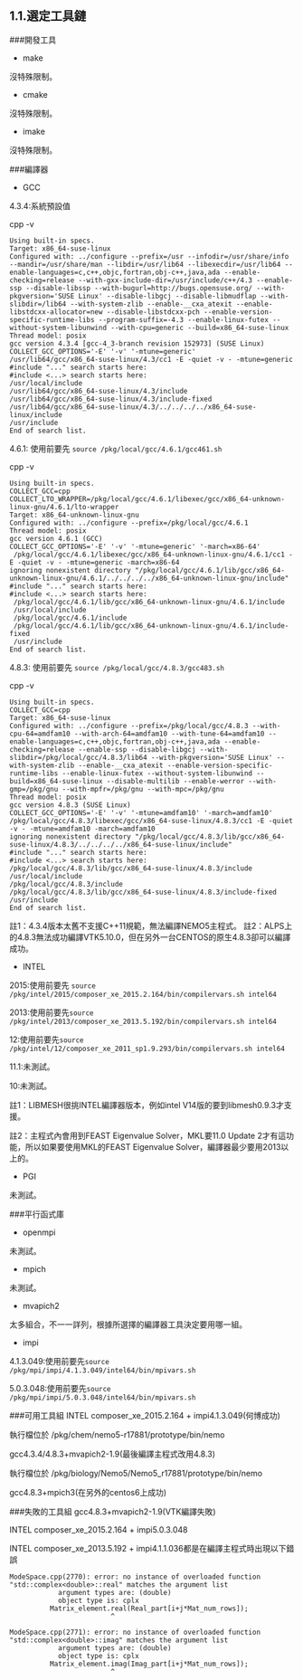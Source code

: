 ## 1.1.選定工具鏈
###開發工具
* make

 沒特殊限制。
* cmake

 沒特殊限制。
* imake

 沒特殊限制。

###編譯器
* GCC

 4.3.4:系統預設值

 cpp -v
 ```
Using built-in specs.
Target: x86_64-suse-linux
Configured with: ../configure --prefix=/usr --infodir=/usr/share/info --mandir=/usr/share/man --libdir=/usr/lib64 --libexecdir=/usr/lib64 --enable-languages=c,c++,objc,fortran,obj-c++,java,ada --enable-checking=release --with-gxx-include-dir=/usr/include/c++/4.3 --enable-ssp --disable-libssp --with-bugurl=http://bugs.opensuse.org/ --with-pkgversion='SUSE Linux' --disable-libgcj --disable-libmudflap --with-slibdir=/lib64 --with-system-zlib --enable-__cxa_atexit --enable-libstdcxx-allocator=new --disable-libstdcxx-pch --enable-version-specific-runtime-libs --program-suffix=-4.3 --enable-linux-futex --without-system-libunwind --with-cpu=generic --build=x86_64-suse-linux
Thread model: posix
gcc version 4.3.4 [gcc-4_3-branch revision 152973] (SUSE Linux)
COLLECT_GCC_OPTIONS='-E' '-v' '-mtune=generic'
 /usr/lib64/gcc/x86_64-suse-linux/4.3/cc1 -E -quiet -v - -mtune=generic
#include "..." search starts here:
#include <...> search starts here:
 /usr/local/include
 /usr/lib64/gcc/x86_64-suse-linux/4.3/include
 /usr/lib64/gcc/x86_64-suse-linux/4.3/include-fixed
 /usr/lib64/gcc/x86_64-suse-linux/4.3/../../../../x86_64-suse-linux/include
 /usr/include
End of search list.
 ```
 4.6.1: 使用前要先 ```source /pkg/local/gcc/4.6.1/gcc461.sh```

 cpp -v
```
Using built-in specs.
COLLECT_GCC=cpp
COLLECT_LTO_WRAPPER=/pkg/local/gcc/4.6.1/libexec/gcc/x86_64-unknown-linux-gnu/4.6.1/lto-wrapper
Target: x86_64-unknown-linux-gnu
Configured with: ../configure --prefix=/pkg/local/gcc/4.6.1
Thread model: posix
gcc version 4.6.1 (GCC)
COLLECT_GCC_OPTIONS='-E' '-v' '-mtune=generic' '-march=x86-64'
 /pkg/local/gcc/4.6.1/libexec/gcc/x86_64-unknown-linux-gnu/4.6.1/cc1 -E -quiet -v - -mtune=generic -march=x86-64
ignoring nonexistent directory "/pkg/local/gcc/4.6.1/lib/gcc/x86_64-unknown-linux-gnu/4.6.1/../../../../x86_64-unknown-linux-gnu/include"
#include "..." search starts here:
#include <...> search starts here:
 /pkg/local/gcc/4.6.1/lib/gcc/x86_64-unknown-linux-gnu/4.6.1/include
 /usr/local/include
 /pkg/local/gcc/4.6.1/include
 /pkg/local/gcc/4.6.1/lib/gcc/x86_64-unknown-linux-gnu/4.6.1/include-fixed
 /usr/include
End of search list.
```
 4.8.3: 使用前要先 ```source /pkg/local/gcc/4.8.3/gcc483.sh```

 cpp -v
 ```
 Using built-in specs.
COLLECT_GCC=cpp
Target: x86_64-suse-linux
Configured with: ../configure --prefix=/pkg/local/gcc/4.8.3 --with-cpu-64=amdfam10 --with-arch-64=amdfam10 --with-tune-64=amdfam10 --enable-languages=c,c++,objc,fortran,obj-c++,java,ada --enable-checking=release --enable-ssp --disable-libgcj --with-slibdir=/pkg/local/gcc/4.8.3/lib64 --with-pkgversion='SUSE Linux' --with-system-zlib --enable-__cxa_atexit --enable-version-specific-runtime-libs --enable-linux-futex --without-system-libunwind --build=x86_64-suse-linux --disable-multilib --enable-werror --with-gmp=/pkg/gnu --with-mpfr=/pkg/gnu --with-mpc=/pkg/gnu
Thread model: posix
gcc version 4.8.3 (SUSE Linux)
COLLECT_GCC_OPTIONS='-E' '-v' '-mtune=amdfam10' '-march=amdfam10'
 /pkg/local/gcc/4.8.3/libexec/gcc/x86_64-suse-linux/4.8.3/cc1 -E -quiet -v - -mtune=amdfam10 -march=amdfam10
ignoring nonexistent directory "/pkg/local/gcc/4.8.3/lib/gcc/x86_64-suse-linux/4.8.3/../../../../x86_64-suse-linux/include"
#include "..." search starts here:
#include <...> search starts here:
 /pkg/local/gcc/4.8.3/lib/gcc/x86_64-suse-linux/4.8.3/include
 /usr/local/include
 /pkg/local/gcc/4.8.3/include
 /pkg/local/gcc/4.8.3/lib/gcc/x86_64-suse-linux/4.8.3/include-fixed
 /usr/include
End of search list.
 ```
註1：4.3.4版本太舊不支援C++11規範，無法編譯NEMO5主程式。
註2：ALPS上的4.8.3無法成功編譯VTK5.10.0，但在另外一台CENTOS的原生4.8.3卻可以編譯成功。
* INTEL

 2015:使用前要先 ```source /pkg/intel/2015/composer_xe_2015.2.164/bin/compilervars.sh intel64```

 2013:使用前要先```source /pkg/intel/2013/composer_xe_2013.5.192/bin/compilervars.sh intel64```

 12:使用前要先```source /pkg/intel/12/composer_xe_2011_sp1.9.293/bin/compilervars.sh intel64```

 11.1:未測試。

 10:未測試。

 註1：LIBMESH很挑INTEL編譯器版本，例如intel V14版的要到libmesh0.9.3才支援。
 
 註2：主程式內會用到FEAST Eigenvalue Solver，MKL要11.0 Update 2才有這功能，所以如果要使用MKL的FEAST Eigenvalue Solver，編譯器最少要用2013以上的。

* PGI

 未測試。

###平行函式庫
* openmpi

 未測試。
* mpich

 未測試。
* mvapich2

 太多組合，不一一詳列，根據所選擇的編譯器工具決定要用哪一組。
* impi

 4.1.3.049:使用前要先```source /pkg/mpi/impi/4.1.3.049/intel64/bin/mpivars.sh```

 5.0.3.048:使用前要先```source /pkg/mpi/impi/5.0.3.048/intel64/bin/mpivars.sh```


###可用工具組
INTEL composer_xe_2015.2.164 + impi4.1.3.049(何博成功)

執行檔位於
/pkg/chem/nemo5-r17881/prototype/bin/nemo

gcc4.3.4/4.8.3+mvapich2-1.9(最後編譯主程式改用4.8.3)

執行檔位於
/pkg/biology/Nemo5/Nemo5_r17881/prototype/bin/nemo

gcc4.8.3+mpich3(在另外的centos6上成功)

###失敗的工具組
gcc4.8.3+mvapich2-1.9(VTK編譯失敗)

INTEL composer_xe_2015.2.164 + impi5.0.3.048

INTEL composer_xe_2013.5.192 + impi4.1.1.036都是在編譯主程式時出現以下錯誤
```
ModeSpace.cpp(2770): error: no instance of overloaded function "std::complex<double>::real" matches the argument list
            argument types are: (double)
            object type is: cplx
          Matrix_element.real(Real_part[i+j*Mat_num_rows]);
                         ^

ModeSpace.cpp(2771): error: no instance of overloaded function "std::complex<double>::imag" matches the argument list
            argument types are: (double)
            object type is: cplx
          Matrix_element.imag(Imag_part[i+j*Mat_num_rows]);
                         ^
```